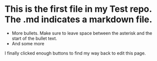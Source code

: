 # This is the first file in my Test repo. The .md indicates a markdown file.

* More bullets. Make sure to leave space between the asterisk and the start of the bullet text.
* And some more

I finally clicked enough buttons to find my way back to edit this page.
